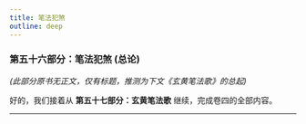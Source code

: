 ```yaml
---
title: 笔法犯煞
outline: deep
---
```

  
### **第五十六部分：笔法犯煞 (总论)**

*(此部分原书无正文，仅有标题，推测为下文《玄黄笔法歌》的总起)*

好的，我们接着从 **第五十七部分：玄黄笔法歌** 继续，完成卷四的全部内容。

---
